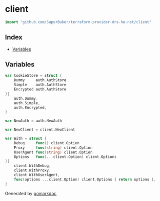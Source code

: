 <!-- Code generated by gomarkdoc. DO NOT EDIT -->

# client

```go
import "github.com/SuperBuker/terraform-provider-dns-he-net/client"
```

## Index

- [Variables](<#variables>)


## Variables

```go
var CookieStore = struct {
    Dummy     auth.AuthStore
    Simple    auth.AuthStore
    Encrypted auth.AuthStore
}{
    auth.Dummy,
    auth.Simple,
    auth.Encrypted,
}
```

```go
var NewAuth = auth.NewAuth
```

```go
var NewClient = client.NewClient
```

```go
var With = struct {
    Debug     func() client.Option
    Proxy     func(string) client.Option
    UserAgent func(string) client.Option
    Options   func(...client.Option) client.Options
}{
    client.WithDebug,
    client.WithProxy,
    client.WithUserAgent,
    func(options ...client.Option) client.Options { return options },
}
```



Generated by [gomarkdoc](<https://github.com/princjef/gomarkdoc>)
